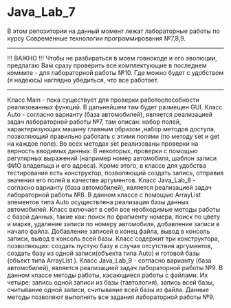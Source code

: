 # Java_Lab_7

В этом репозитории на данный момент лежат лабораторные работы по курсу Современные технологии программирования №7,8,9.
___________________________________________________________________________________________________
!!! ВАЖНО !!! 
Чтобы не разбираться в моем говнокоде и его эволюции, предлагаю Вам сразу проверить все комплектующие в последнем коммите - для лабораторной работы №10. Где можно будет с удобством (я надеюсь) наглядно убедиться, что все работает.
_____________________________________________________________________________________________________
Класс Main - пока существует для проверки работоспособности реализованных функций. В дальнейшем там будет размещен GUI.
Класс Auto - согласно варианту (база автомобилей), является реализацией задач лабораторной работы №7, там описан: набор полей, характеризующих машину главным образом ,набор методов доступа, позволяющий правильно работать с этими полями (по методу set и get на каждое поле). Во всех методах set реализованы проверки на верность вводимых данных. В некоторых, проверки с помощью регулярных выражений (например номер автомобиля, шаблон записи ФИО владельца и его адреса).
Кроме этого, в классе для удобства тестирования есть конструктор, позволяющий создать запись, отправив значения его полей в качестве аргументов.
Класс Java_Lab_8 - согласно варианту (база автомобилей), является реализацией задач лабораторной работы №8.
В данном классе с помощью ArrayList элементов типа Auto осуществлена реализация базы данных автомобилей.
Класс включает в себя все необходимые методы работы с базой данных, такие как: поиск по фрагменту номера, поиск по цвету и марке, удаление записи по номеру автомобиля, добавление записи в начало файла. Добавление записей в конец файла, вывод в консоль записи, вывод в консоль всей базы.
Класс содержит три конструктора, позволяющих: создать пустую базу в случае отсутствия аргументов, создать базу из одной записи(объекта типа Auto) и готовой базы (объект типа ArrayList <Auto>).
Класс Java_Lab_9 - согласно варианту (база автомобилей), является реализацией задач лабораторной работы №9.
В данном классе методы работы, касающиеся работы с файлами. Их четыре: запись одной записи из базы (тавтология), запись всей базы, считывание одной записи, считывание всей базы из файла.
Данные методы позволяют выполнять все задания лабораторной работы №9.

